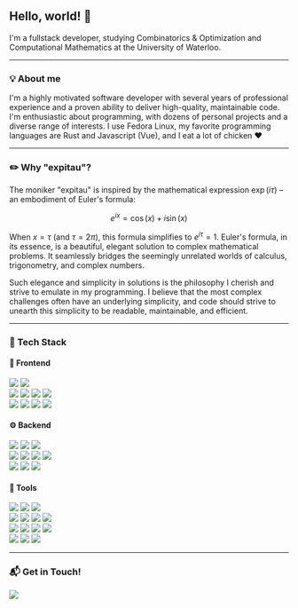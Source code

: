 ## Hello, world! :wave:

I'm a fullstack developer, studying Combinatorics & Optimization and Computational Mathematics at the University of Waterloo.

---

### :bulb: About me
I'm a highly motivated software developer with several years of professional experience and a proven ability to deliver high-quality, maintainable code. I'm enthusiastic about programming, with dozens of personal projects and a diverse range of interests. I use Fedora Linux, my favorite programming languages are Rust and Javascript (Vue), and I eat a lot of chicken ❤️

---

### :pencil2: Why "expitau"?

The moniker "expitau" is inspired by the mathematical expression $\exp(i \tau)$ – an embodiment of Euler's formula: 

$$e^{ix} = \cos(x) + i\sin(x)$$

When $x = \tau$ (and $\tau = 2\pi$), this formula simplifies to $e^{i \tau} = 1$. Euler's formula, in its essence, is a beautiful, elegant solution to complex mathematical problems. It seamlessly bridges the seemingly unrelated worlds of calculus, trigonometry, and complex numbers.

Such elegance and simplicity in solutions is the philosophy I cherish and strive to emulate in my programming. I believe that the most complex challenges often have an underlying simplicity, and code should strive to unearth this simplicity to be readable, maintainable, and efficient.

---

### :wrench: Tech Stack

#### :art: Frontend
<span>
<img src="https://img.shields.io/badge/-Typescript-3178C6?logo=typescript&logoColor=white&style=flat" />
<img src="https://img.shields.io/badge/-Javascript-F7DF1E?logo=javascript&logoColor=white&style=flat" />
<br>
<img src="https://img.shields.io/badge/-Vue.js-4FC08D?logo=vue.js&logoColor=white&style=flat" />
<img src="https://img.shields.io/badge/-React-61DAFB?logo=react&logoColor=white&style=flat" />
<img src="https://img.shields.io/badge/-Svelte-FF3E00?logo=svelte&logoColor=white&style=flat" />
<img src="https://img.shields.io/badge/-Electron-47848F?logo=electron&logoColor=white&style=flat" />
<br>
<img src="https://img.shields.io/badge/-SASS-CC6699?logo=sass&logoColor=white&style=flat" />
<img src="https://img.shields.io/badge/-CSS3-1572B6?logo=css3&logoColor=white&style=flat" />
<img src="https://img.shields.io/badge/-Tailwind CSS-06B6D4?logo=tailwind css&logoColor=white&style=flat" />
<img src="https://img.shields.io/badge/-Bootstrap-7952B3?logo=bootstrap&logoColor=white&style=flat" />
</span>

#### :gear: Backend
<span>
<img src="https://img.shields.io/badge/-Rust-000000?logo=rust&logoColor=white&style=flat" />
<img src="https://img.shields.io/badge/-Python-3776AB?logo=python&logoColor=white&style=flat" />
<img src="https://img.shields.io/badge/-Node.js-339933?logo=node.js&logoColor=white&style=flat" />
<br>
<img src="https://img.shields.io/badge/-C%20/%20C++-00599C?logo=c%2B%2B&logoColor=white&style=flat" />
<img src="https://img.shields.io/badge/-C%23-239120?logo=c sharp&logoColor=white&style=flat" />
<img src="https://img.shields.io/badge/-PHP-777BB4?logo=php&logoColor=white&style=flat" />
<img src="https://img.shields.io/badge/-R-276DC3?logo=r&logoColor=white&style=flat" />
<br>
<img src="https://img.shields.io/badge/-PostgreSQL-4169E1?logo=postgresql&logoColor=white&style=flat" />
<img src="https://img.shields.io/badge/-MongoDB-47A248?logo=mongodb&logoColor=white&style=flat" />
<img src="https://img.shields.io/badge/-MySQL-4479A1?logo=mysql&logoColor=white&style=flat" />
</span>

#### :toolbox: Tools
<span>
<img src="https://img.shields.io/badge/-Git-F05032?logo=git&logoColor=white&style=flat" />
<img src="https://img.shields.io/badge/-Docker-2496ED?logo=docker&logoColor=white&style=flat" />
<img src="https://img.shields.io/badge/-CircleCI-343434?logo=circleci&logoColor=white&style=flat" />
<br>
<img src="https://img.shields.io/badge/-Terraform-7B42BC?logo=terraform&logoColor=white&style=flat" />
<img src="https://img.shields.io/badge/-Amazon AWS-232F3E?logo=amazon aws&logoColor=white&style=flat" />
<img src="https://img.shields.io/badge/-Kubernetes-326CE5?logo=kubernetes&logoColor=white&style=flat" />
<img src="https://img.shields.io/badge/-Portainer-13BEF9?logo=portainer&logoColor=white&style=flat" />
<br>
<img src="https://img.shields.io/badge/-GNU Bash-4EAA25?logo=gnu bash&logoColor=white&style=flat" />
<img src="https://img.shields.io/badge/-Linux-FCC624?logo=linux&logoColor=white&style=flat" />
<img src="https://img.shields.io/badge/-Windows-0078D6?logo=windows&logoColor=white&style=flat" />
<img src="https://img.shields.io/badge/-Powershell-5391FE?logo=powershell&logoColor=white&style=flat" />
<br>
<img src="https://img.shields.io/badge/-AutoHotkey-334455?logo=autohotkey&logoColor=white&style=flat" />
<img src="https://img.shields.io/badge/-Visual studio Code-007ACC?logo=visual studio code&logoColor=white&style=flat" />
<img src="https://img.shields.io/badge/-Unity-FFFFFF?logo=unity&logoColor=black&style=flat" /></span>
</span>

---

### :mailbox_with_mail: Get in Touch!
<a title="expitau@gmail.com" href="mailto:expitau@gmail.com"><img src="https://img.shields.io/badge/-Email-EA4335?logo=gmail&logoColor=white&style=for-the-badge" /></a>
